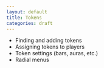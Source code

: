 ```yaml
---
layout: default
title: Tokens
categories: draft
---
```


* Finding and adding tokens
* Assigning tokens to players
* Token settings (bars, auras, etc.)
* Radial menus
